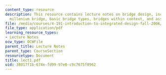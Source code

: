 ```yaml
---
content_type: resource
description: This resource contains lecture notes on bridge design, including the
  millenium bridge, basic bridge types, bridges within context, and assignment background.
file: /media/courses/4-191-introduction-to-integrated-design-fall-2006/38017f1b674efd9997e0c9c7675f0962_lect1.pdf
file_type: application/pdf
learning_resource_types:
- Lecture Notes
ocw_type: OCWFile
parent_title: Lecture Notes
parent_type: CourseSection
resourcetype: Document
title: lect1.pdf
uid: 38017f1b-674e-fd99-97e0-c9c7675f0962
---
```

